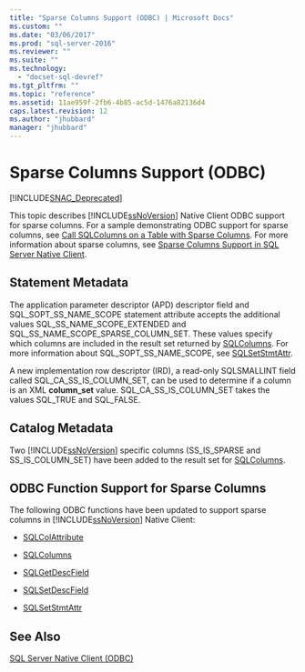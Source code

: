 ```yaml
---
title: "Sparse Columns Support (ODBC) | Microsoft Docs"
ms.custom: ""
ms.date: "03/06/2017"
ms.prod: "sql-server-2016"
ms.reviewer: ""
ms.suite: ""
ms.technology: 
  - "docset-sql-devref"
ms.tgt_pltfrm: ""
ms.topic: "reference"
ms.assetid: 11ae959f-2fb6-4b85-ac5d-1476a82136d4
caps.latest.revision: 12
ms.author: "jhubbard"
manager: "jhubbard"
---
```

# Sparse Columns Support (ODBC)
[!INCLUDE[SNAC_Deprecated](../../../relational-databases/extended-stored-procedures-reference/includes/snac-deprecated.md)]

  This topic describes [!INCLUDE[ssNoVersion](../../../advanced-analytics/r-services/includes/ssnoversion-md.md)] Native Client ODBC support for sparse columns. For a sample demonstrating ODBC support for sparse columns, see [Call SQLColumns on a Table with Sparse Columns](../../../relational-databases/native-client-odbc-how-to/call-sqlcolumns-on-a-table-with-sparse-columns.md). For more information about sparse columns, see [Sparse Columns Support in SQL Server Native Client](../../../relational-databases/native-client/features/sparse-columns-support-in-sql-server-native-client.md).  
  
## Statement Metadata  
 The application parameter descriptor (APD) descriptor field and SQL_SOPT_SS_NAME_SCOPE statement attribute accepts the additional values SQL_SS_NAME_SCOPE_EXTENDED and SQL_SS_NAME_SCOPE_SPARSE_COLUMN_SET. These values specify which columns are included in the result set returned by [SQLColumns](../../../relational-databases/extended-stored-procedures-reference/sqlcolumns.md). For more information about SQL_SOPT_SS_NAME_SCOPE, see [SQLSetStmtAttr](../../../relational-databases/extended-stored-procedures-reference/sqlsetstmtattr.md).  
  
 A new implementation row descriptor (IRD), a read-only SQLSMALLINT field called SQL_CA_SS_IS_COLUMN_SET, can be used to determine if a column is an XML **column_set** value. SQL_CA_SS_IS_COLUMN_SET takes the values SQL_TRUE and SQL_FALSE.  
  
## Catalog Metadata  
 Two [!INCLUDE[ssNoVersion](../../../advanced-analytics/r-services/includes/ssnoversion-md.md)] specific columns (SS_IS_SPARSE and SS_IS_COLUMN_SET) have been added to the result set for [SQLColumns](../../../relational-databases/extended-stored-procedures-reference/sqlcolumns.md).  
  
## ODBC Function Support for Sparse Columns  
 The following ODBC functions have been updated to support sparse columns in [!INCLUDE[ssNoVersion](../../../advanced-analytics/r-services/includes/ssnoversion-md.md)] Native Client:  
  
-   [SQLColAttribute](../../../relational-databases/extended-stored-procedures-reference/sqlcolattribute.md)  
  
-   [SQLColumns](../../../relational-databases/extended-stored-procedures-reference/sqlcolumns.md)  
  
-   [SQLGetDescField](../../../relational-databases/extended-stored-procedures-reference/sqlgetdescfield.md)  
  
-   [SQLSetDescField](../../../relational-databases/extended-stored-procedures-reference/sqlsetdescfield.md)  
  
-   [SQLSetStmtAttr](../../../relational-databases/extended-stored-procedures-reference/sqlsetstmtattr.md)  
  
## See Also  
 [SQL Server Native Client &#40;ODBC&#41;](../../../relational-databases/native-client/odbc/sql-server-native-client-odbc.md)  
  
  